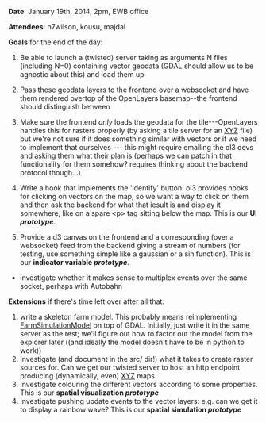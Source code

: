 **Date**: January 19th, 2014, 2pm, EWB office

**Attendees**: n7wilson, kousu, majdal

**Goals** for the end of the day:

1. Be able to launch a (twisted) server taking as arguments N files (including N=0) containing vector geodata (GDAL should allow us to be agnostic about this) and load them up
2. Pass these geodata layers to the frontend over a websocket and have them rendered overtop of the OpenLayers basemap--the frontend should distinguish between
3. Make sure the frontend *only* loads the geodata for the tile---OpenLayers handles this for rasters properly (by asking a tile server for an [XYZ](Glossary#XYZ) file) but we're not sure if it does something similar with vectors or if we need to implement that ourselves --- this might require emailing the ol3 devs and asking them what their plan is (perhaps we can patch in that functionality for them somehow? requires thinking about the backend protocol though...)
4. Write a hook that implements the 'identify' button: ol3 provides hooks for clicking on vectors on the map, so we want a way to click on them and then ask the backend for what that iesult is and display it somewhere, like on a spare &lt;p&gt; tag sitting below the map. This is our **UI _prototype_**.

1. Provide a d3 canvas on the frontend and a corresponding (over a websocket) feed from the backend giving a stream of numbers (for testing, use something simple like a gaussian or a sin function). This is our **indicator variable _prototype_**.
  * investigate whether it makes sense to multiplex events over the same socket, perhaps with Autobahn

**Extensions** if there's time left over after all that:

1. write a skeleton farm model. This probably means reimplementing [FarmSimulationModel](https://github.com/n7wilson/FoodSimulationModel) on top of GDAL. Initially, just write it in the same server as the rest; we'll figure out how to factor out the model from the explorer later ((and ideally the model doesn't have to be in python to work))
1. Investigate (and document in the src/ dir!) what it takes to create raster sources for. Can we get our twisted server to host an http endpoint producing (dynamically, even) [XYZ](Glossary#XYZ) maps
1. Investigate colouring the different vectors according to some properties. This is our **spatial visualization _prototype_**
1. Investigate pushing update events to the vector layers: e.g. can we get it to display a rainbow wave? This is our **spatial simulation _prototype_**